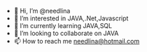 - 👋 Hi, I’m @needlina
- 👀 I’m interested in JAVA,.Net,Javascript
- 🌱 I’m currently learning JAVA,SQL
- 💞️ I’m looking to collaborate on JAVA
- 📫 How to reach me needlina@hotmail.com

<!---
needlina/needlina is a ✨ special ✨ repository because its `README.md` (this file) appears on your GitHub profile.
You can click the Preview link to take a look at your changes.
--->
